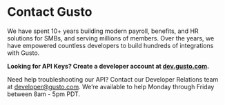 # Contact Gusto 
  
We have spent 10+ years building modern payroll, benefits, and HR solutions for SMBs, and serving millions of members. Over the years, we have empowered countless developers to build hundreds of integrations with Gusto. 

**Looking for API Keys? Create a developer account at [dev.gusto.com](url).**

Need help troubleshooting our API? Contact our Developer Relations team at developer@gusto.com. We’re available to help Monday through Friday between 8am - 5pm PDT.
